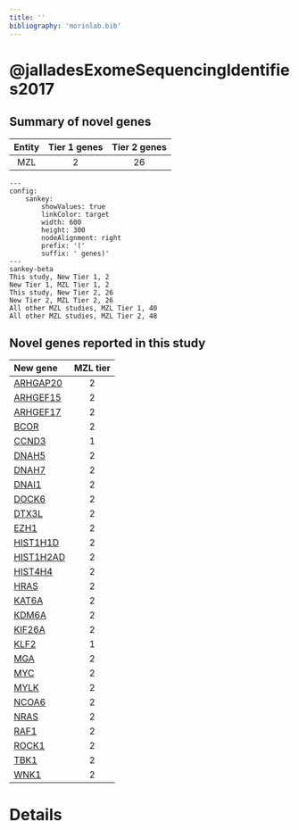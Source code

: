 ```yaml
---
title: ''
bibliography: 'morinlab.bib'
---
```


# @jalladesExomeSequencingIdentifies2017
## Summary of novel genes

|Entity| Tier 1 genes| Tier 2 genes|
|:-:|:-:|:-:|
|MZL|2|26|
```mermaid
---
config:
    sankey:
        showValues: true
        linkColor: target
        width: 600
        height: 300
        nodeAlignment: right
        prefix: '('
        suffix: ' genes)'
---
sankey-beta
This study, New Tier 1, 2
New Tier 1, MZL Tier 1, 2
This study, New Tier 2, 26
New Tier 2, MZL Tier 2, 26
All other MZL studies, MZL Tier 1, 40
All other MZL studies, MZL Tier 2, 48
```


## Novel genes reported in this study

|New gene|MZL tier|
|:-|:-:|
|[ARHGAP20](ARHGAP20)|2 |
|[ARHGEF15](ARHGEF15)|2 |
|[ARHGEF17](ARHGEF17)|2 |
|[BCOR](BCOR)|2 |
|[CCND3](CCND3)|1 |
|[DNAH5](DNAH5)|2 |
|[DNAH7](DNAH7)|2 |
|[DNAI1](DNAI1)|2 |
|[DOCK6](DOCK6)|2 |
|[DTX3L](DTX3L)|2 |
|[EZH1](EZH1)|2 |
|[HIST1H1D](HIST1H1D)|2 |
|[HIST1H2AD](HIST1H2AD)|2 |
|[HIST4H4](HIST4H4)|2 |
|[HRAS](HRAS)|2 |
|[KAT6A](KAT6A)|2 |
|[KDM6A](KDM6A)|2 |
|[KIF26A](KIF26A)|2 |
|[KLF2](KLF2)|1 |
|[MGA](MGA)|2 |
|[MYC](MYC)|2 |
|[MYLK](MYLK)|2 |
|[NCOA6](NCOA6)|2 |
|[NRAS](NRAS)|2 |
|[RAF1](RAF1)|2 |
|[ROCK1](ROCK1)|2 |
|[TBK1](TBK1)|2 |
|[WNK1](WNK1)|2 |

# Details

